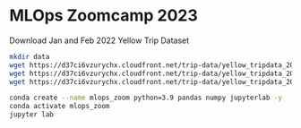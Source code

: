 # MLOps Zoomcamp 2023

Download Jan and Feb 2022 Yellow Trip Dataset
```bash
mkdir data
wget https://d37ci6vzurychx.cloudfront.net/trip-data/yellow_tripdata_2022-01.parquet
wget https://d37ci6vzurychx.cloudfront.net/trip-data/yellow_tripdata_2022-02.parquet
wget https://d37ci6vzurychx.cloudfront.net/trip-data/yellow_tripdata_2022-03.parquet
```


```bash
conda create --name mlops_zoom python=3.9 pandas numpy jupyterlab -y
conda activate mlops_zoom
jupyter lab
```